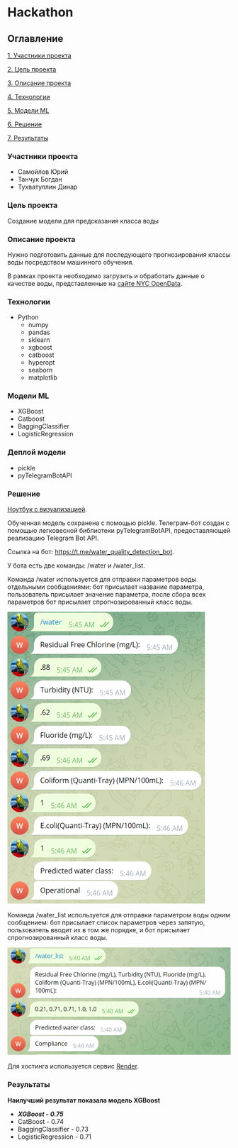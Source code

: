 # Hackathon

## Оглавление
[1. Участники проекта](https://github.com/Xjoraas74/MPTI-DS-Hackathon-1/edit/master/README.md#Участники-проекта)

[2. Цель проекта](https://github.com/Xjoraas74/MPTI-DS-Hackathon-1/edit/master/README.md#Цель-проекта)

[3. Описание проекта](https://github.com/Xjoraas74/MPTI-DS-Hackathon-1/edit/master/README.md#Описание-проекта)

[4. Технологии](https://github.com/Xjoraas74/MPTI-DS-Hackathon-1/edit/master/README.md#Описание-проекта)

[5. Модели ML](https://github.com/Xjoraas74/MPTI-DS-Hackathon-1/edit/master/README.md#Модели-ML)

[6. Решение](https://github.com/BogdanTanchuk/DataCleaningProject/edit/master/README.md#Решение)

[7. Результаты](https://github.com/BogdanTanchuk/DataCleaningProject/edit/master/README.md#Результаты)

### Участники проекта
  - Самойлов Юрий
  - Танчук Богдан
  - Тухватуллин Динар

### Цель проекта
Создание модели для предсказания класса воды

### Описание проекта
Нужно подготовить данные для последующего прогнозирования классы воды посредством машинного обучения.

В рамках проекта необходимо загрузить и обработать данные о качестве воды, представленные на [сайте NYC OpenData](https://data.cityofnewyork.us/Environment/Drinking-Water-Quality-Distribution-Monitoring-Dat/bkwf-xfky).

### Технологии
  - Python
    * numpy
    * pandas
    * sklearn
    * xgboost
    * catboost
    * hyperopt
    * seaborn
    * matplotlib

### Модели ML
  - XGBoost
  - Catboost
  - BaggingClassifier
  - LogisticRegression

### Деплой модели
  - pickle
  - pyTelegramBotAPI

### Решение
[Ноутбук с визуализацией](https://github.com/Xjoraas74/MPTI-DS-Hackathon-1/blob/master/Hackathon.ipynb).

Обученная модель сохранена с помощью pickle. 
Телеграм-бот создан с помощью легковесной библиотеки pyTelegramBotAPI, предоставляющей реализацию Telegram Bot API.

Ссылка на бот: https://t.me/water_quality_detection_bot.

У бота есть две команды: /water и /water_list.

Команда /water используется для отправки параметров воды отдельными сообщениями: бот присылает название параметра, пользователь присылает значение параметра, после сбора всех параметров бот присылает спрогнозированный класс воды.

<img src="README files\water example.png" alt="Пример использования команды /water">

Команда /water_list используется для отправки параметром воды одним сообщением: бот присылает список параметров через запятую, пользователь вводит их в том же порядке, и бот присылает спрогнозированный класс воды.

<img src="README files\water_list example.png" alt="Пример использования команды /water_list">

Для хостинга используется сервис [Render](https://render.com).

### Результаты
**Наилучший результат показала модель XGBoost**
  - ***XGBoost - 0.75***
  - CatBoost - 0.74
  - BaggingClassifier - 0.73
  - LogisticRegression - 0.71